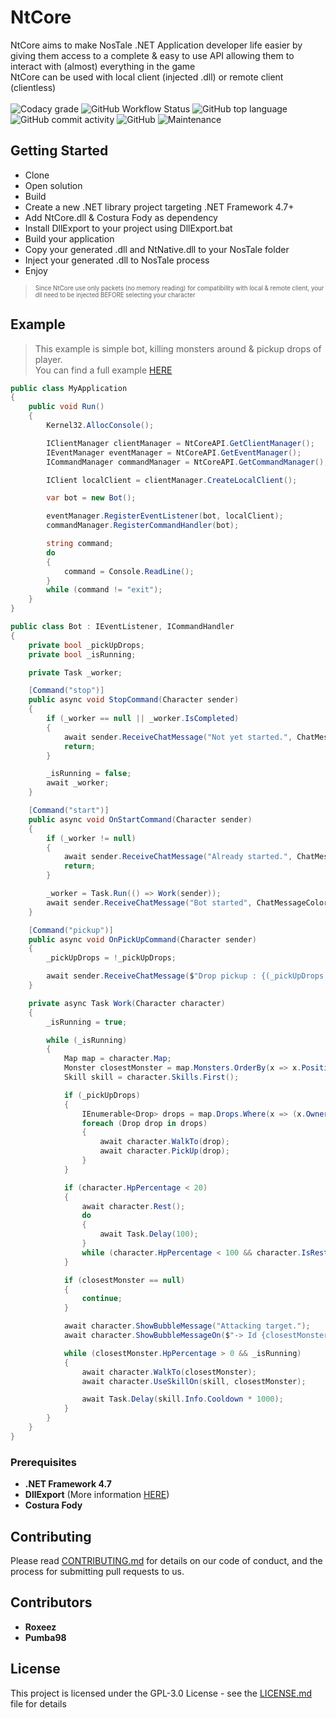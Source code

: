 # NtCore

NtCore aims to make NosTale .NET Application developer life easier by giving them access to a complete & easy to use API allowing them to interact with (almost) everything in the game  
NtCore can be used with local client (injected .dll) or remote client (clientless)
<br><br>
![Codacy grade](https://img.shields.io/codacy/grade/d7ecbcba4d48445f8a7e12f1bb4fb8e7?style=flat-square)
![GitHub Workflow Status](https://img.shields.io/github/workflow/status/Roxeez/NtCore/Main.Legacy?style=flat-square)
![GitHub top language](https://img.shields.io/github/languages/top/Roxeez/NtCore?style=flat-square)
![GitHub commit activity](https://img.shields.io/github/commit-activity/m/Roxeez/NtCore?style=flat-square)
![GitHub](https://img.shields.io/github/license/Roxeez/NtCore?style=flat-square)
![Maintenance](https://img.shields.io/maintenance/yes/2020?style=flat-square)

## Getting Started

- Clone
- Open solution
- Build
- Create a new .NET library project targeting .NET Framework 4.7+
- Add NtCore.dll & Costura Fody as dependency
- Install DllExport to your project using DllExport.bat
- Build your application
- Copy your generated .dll and NtNative.dll to your NosTale folder
- Inject your generated .dll to NosTale process
- Enjoy

> <sub><sup>Since NtCore use only packets (no memory reading) for compatibility with local & remote client, your dll need to be injected BEFORE selecting your character</sub></sup>

## Example
> This example is simple bot, killing monsters around & pickup drops of player.  
You can find a full example [HERE](https://github.com/Roxeez/NtCore.Example)
```csharp
public class MyApplication
{
    public void Run()
    {
        Kernel32.AllocConsole();

        IClientManager clientManager = NtCoreAPI.GetClientManager();
        IEventManager eventManager = NtCoreAPI.GetEventManager();
        ICommandManager commandManager = NtCoreAPI.GetCommandManager();

        IClient localClient = clientManager.CreateLocalClient();

        var bot = new Bot();

        eventManager.RegisterEventListener(bot, localClient);
        commandManager.RegisterCommandHandler(bot);

        string command;
        do
        {
            command = Console.ReadLine();
        } 
        while (command != "exit");
    }
}

public class Bot : IEventListener, ICommandHandler
{
    private bool _pickUpDrops;
    private bool _isRunning;

    private Task _worker;

    [Command("stop")]
    public async void StopCommand(Character sender)
    {
        if (_worker == null || _worker.IsCompleted)
        {
            await sender.ReceiveChatMessage("Not yet started.", ChatMessageColor.RED);
            return;
        }

        _isRunning = false;
        await _worker;
    }

    [Command("start")]
    public async void OnStartCommand(Character sender)
    {
        if (_worker != null)
        {
            await sender.ReceiveChatMessage("Already started.", ChatMessageColor.RED);
            return;
        }

        _worker = Task.Run(() => Work(sender));
        await sender.ReceiveChatMessage("Bot started", ChatMessageColor.RED);
    }

    [Command("pickup")]
    public async void OnPickUpCommand(Character sender)
    {
        _pickUpDrops = !_pickUpDrops;

        await sender.ReceiveChatMessage($"Drop pickup : {(_pickUpDrops ? "Enabled" : "Disabled")}", ChatMessageColor.GREEN);
    }

    private async Task Work(Character character)
    {
        _isRunning = true;

        while (_isRunning)
        {
            Map map = character.Map;
            Monster closestMonster = map.Monsters.OrderBy(x => x.Position.GetDistance(character.Position)).FirstOrDefault();
            Skill skill = character.Skills.First();

            if (_pickUpDrops)
            {
                IEnumerable<Drop> drops = map.Drops.Where(x => (x.Owner.Equals(character) || x.DropTime.AddMinutes(1) < DateTime.Now)  && x.Position.IsInArea(character.Position, 5));
                foreach (Drop drop in drops)
                {
                    await character.WalkTo(drop);
                    await character.PickUp(drop);
                }
            }

            if (character.HpPercentage < 20)
            {
                await character.Rest();
                do
                {
                    await Task.Delay(100);
                } 
                while (character.HpPercentage < 100 && character.IsResting);
            }

            if (closestMonster == null)
            {
                continue;
            }

            await character.ShowBubbleMessage("Attacking target.");
            await character.ShowBubbleMessageOn($"-> Id {closestMonster.Id} / Name {closestMonster.Name} / Level {closestMonster.Level} <-", closestMonster);

            while (closestMonster.HpPercentage > 0 && _isRunning)
            {
                await character.WalkTo(closestMonster);
                await character.UseSkillOn(skill, closestMonster);

                await Task.Delay(skill.Info.Cooldown * 1000);
            }
        }
    }
}
```

### Prerequisites

- **.NET Framework 4.7**
- **DllExport** (More information [HERE](https://github.com/3F/DllExport))
- **Costura Fody**

## Contributing

Please read [CONTRIBUTING.md](CONTRIBUTING.md) for details on our code of conduct, and the process for submitting pull requests to us.

## Contributors
* **Roxeez**
* **Pumba98**

## License

This project is licensed under the GPL-3.0 License - see the [LICENSE.md](LICENSE.md) file for details
